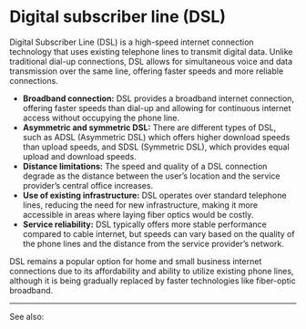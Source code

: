 
# Digital subscriber line (DSL)

Digital Subscriber Line (DSL) is a high-speed internet connection technology that uses existing telephone lines to transmit digital data. Unlike traditional dial-up connections, DSL allows for simultaneous voice and data transmission over the same line, offering faster speeds and more reliable connections.

- **Broadband connection:** DSL provides a broadband internet connection, offering faster speeds than dial-up and allowing for continuous internet access without occupying the phone line.
- **Asymmetric and symmetric DSL:** There are different types of DSL, such as ADSL (Asymmetric DSL) which offers higher download speeds than upload speeds, and SDSL (Symmetric DSL), which provides equal upload and download speeds.
- **Distance limitations:** The speed and quality of a DSL connection degrade as the distance between the user’s location and the service provider’s central office increases.
- **Use of existing infrastructure:** DSL operates over standard telephone lines, reducing the need for new infrastructure, making it more accessible in areas where laying fiber optics would be costly.
- **Service reliability:** DSL typically offers more stable performance compared to cable internet, but speeds can vary based on the quality of the phone lines and the distance from the service provider’s network.

DSL remains a popular option for home and small business internet connections due to its affordability and ability to utilize existing phone lines, although it is being gradually replaced by faster technologies like fiber-optic broadband.

---

See also: